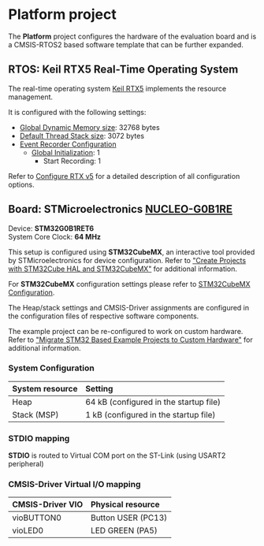 Platform project
================

The **Platform** project configures the hardware of the evaluation board
and is a CMSIS-RTOS2 based software template that can be further expanded.

RTOS: Keil RTX5 Real-Time Operating System
------------------------------------------

The real-time operating system [Keil RTX5](https://arm-software.github.io/CMSIS_5/RTOS2/html/rtx5_impl.html) implements the resource management.

It is configured with the following settings:

- [Global Dynamic Memory size](https://arm-software.github.io/CMSIS_5/RTOS2/html/config_rtx5.html#systemConfig): 32768 bytes
- [Default Thread Stack size](https://arm-software.github.io/CMSIS_5/RTOS2/html/config_rtx5.html#threadConfig): 3072 bytes
- [Event Recorder Configuration](https://arm-software.github.io/CMSIS_5/RTOS2/html/config_rtx5.html#evtrecConfig)
  - [Global Initialization](https://arm-software.github.io/CMSIS_5/RTOS2/html/config_rtx5.html#evtrecConfigGlobIni): 1
    - Start Recording: 1

Refer to [Configure RTX v5](https://arm-software.github.io/CMSIS_5/RTOS2/html/config_rtx5.html) for a detailed description of all configuration options.

Board: STMicroelectronics [NUCLEO-G0B1RE](https://www.st.com/en/evaluation-tools/nucleo-g0b1re.html)
-----------------------------------------

Device: **STM32G0B1RET6**  
System Core Clock: **64 MHz**

This setup is configured using **STM32CubeMX**, an interactive tool provided by STMicroelectronics for device configuration.
Refer to ["Create Projects with STM32Cube HAL and STM32CubeMX"](https://www.keil.com/pack/doc/STM32Cube/html/index.html) for additional information.

For **STM32CubeMX** configuration settings please refer to [STM32CubeMX Configuration](RTE/Device/STM32U585AIIx/STCubeGenerated/STCubeGenerated.pdf).

The Heap/stack settings and CMSIS-Driver assignments are configured in the configuration files of respective software components.

The example project can be re-configured to work on custom hardware.
Refer to ["Migrate STM32 Based Example Projects to Custom Hardware"](https://github.com/MDK-Packs/Documentation/tree/master/Porting_to_Custom_Hardware) for additional information.

### System Configuration

| System resource         | Setting
|:------------------------|:----------------------------------------
| Heap                    | 64 kB (configured in the startup file)
| Stack (MSP)             | 1 kB (configured in the startup file)

### STDIO mapping

**STDIO** is routed to Virtual COM port on the ST-Link (using USART2 peripheral)

### CMSIS-Driver Virtual I/O mapping

| CMSIS-Driver VIO  | Physical resource
|:------------------|:-------------------------------
| vioBUTTON0        | Button USER (PC13)
| vioLED0           | LED GREEN (PA5)
